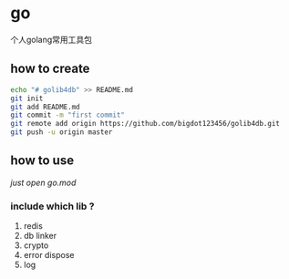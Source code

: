 # go
个人golang常用工具包

## how to create
```bash
echo "# golib4db" >> README.md
git init
git add README.md
git commit -m "first commit"
git remote add origin https://github.com/bigdot123456/golib4db.git
git push -u origin master

```
## how to use

*just open go.mod*

### include which lib ?

1. redis
2. db linker
3. crypto
4. error dispose
5. log
